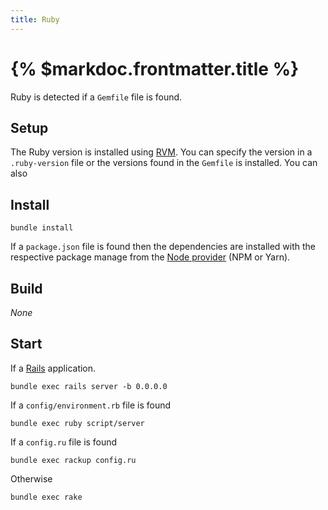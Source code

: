 ```yaml
---
title: Ruby
---
```


# {% $markdoc.frontmatter.title %}

Ruby is detected if a `Gemfile` file is found.

## Setup

The Ruby version is installed using [RVM](https://rvm.io/). You can specify the version in a `.ruby-version` file or the versions found in the `Gemfile` is installed. You can also

## Install

```
bundle install
```

If a `package.json` file is found then the dependencies are installed with the respective package manage from the [Node provider](/docs/providers/node) (NPM or Yarn).

## Build

_None_

## Start

If a [Rails](https://rubyonrails.org/) application.

```
bundle exec rails server -b 0.0.0.0
```

If a `config/environment.rb` file is found

```
bundle exec ruby script/server
```

If a `config.ru` file is found

```
bundle exec rackup config.ru
```

Otherwise

```
bundle exec rake
```
